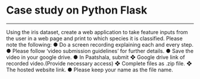 # Case study on Python Flask
---

Using the iris dataset, create a web application to take feature inputs from the user
in a web page and print to which species it is classified.
Please note the following:
● Do a screen recording explaining each and every step.
● Please follow ‘video submission guidelines’ for further details.
● Save the video in your google drive.
● In Paatshala, submit
❖ Google drive link of recorded video.(Provide necessary access)
❖ Complete files as .zip file.
❖ The hosted website link.
● Please keep your name as the file name.

